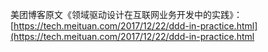 美团博客原文《领域驱动设计在互联网业务开发中的实践》：[https://tech.meituan.com/2017/12/22/ddd-in-practice.html](https://tech.meituan.com/2017/12/22/ddd-in-practice.html
